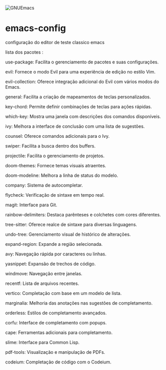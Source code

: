 ![GNUEmacs](https://github.com/user-attachments/assets/14aa76f4-25bf-4c8d-89c9-00af98de0d0a)
# emacs-config
configuração do editor de teste classico emacs

lista dos pacotes :

use-package: Facilita o gerenciamento de pacotes e suas configurações.

evil: Fornece o modo Evil para uma experiência de edição no estilo Vim.

evil-collection: Oferece integração adicional do Evil com vários modos do Emacs.

general: Facilita a criação de mapeamentos de teclas personalizados.

key-chord: Permite definir combinações de teclas para ações rápidas.

which-key: Mostra uma janela com descrições dos comandos disponíveis.

ivy: Melhora a interface de conclusão com uma lista de sugestões.

counsel: Oferece comandos adicionais para o Ivy.

swiper: Facilita a busca dentro dos buffers.

projectile: Facilita o gerenciamento de projetos.

doom-themes: Fornece temas visuais atraentes.

doom-modeline: Melhora a linha de status do modelo.

company: Sistema de autocompletar.

flycheck: Verificação de sintaxe em tempo real.

magit: Interface para Git.

rainbow-delimiters: Destaca parênteses e colchetes com cores diferentes.

tree-sitter: Oferece realce de sintaxe para diversas linguagens.

undo-tree: Gerenciamento visual de histórico de alterações.

expand-region: Expande a região selecionada.

avy: Navegação rápida por caracteres ou linhas.

yasnippet: Expansão de trechos de código.

windmove: Navegação entre janelas.

recentf: Lista de arquivos recentes.

vertico: Completação com base em um modelo de lista.

marginalia: Melhoria das anotações nas sugestões de completamento.

orderless: Estilos de completamento avançados.

corfu: Interface de completamento com popups.

cape: Ferramentas adicionais para completamento.

slime: Interface para Common Lisp.

pdf-tools: Visualização e manipulação de PDFs.

codeium: Completação de código com o Codeium.

